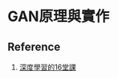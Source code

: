 # GAN原理與實作

## Reference
1. [深度學習的16堂課](https://www.books.com.tw/products/0010901055?srsltid=AfmBOor8QrHLa2PxL9ep45K4FAvCKDWK9jESBfmMHl890lBJn03Fz6u_)
